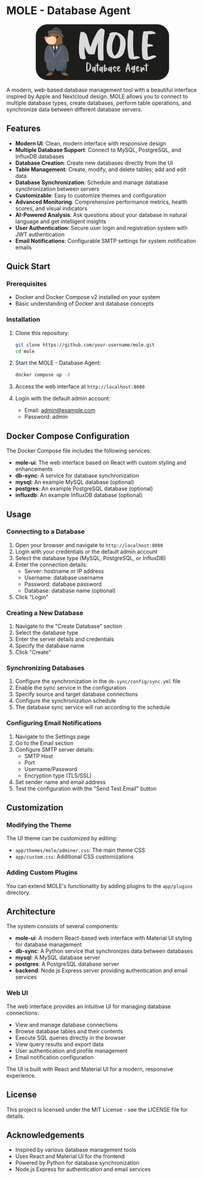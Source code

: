 # MOLE - Database Agent

<p align="center">
  <img src="app/react-ui/public/images/logo.png" alt="MOLE Logo" width="350">
</p>

A modern, web-based database management tool with a beautiful interface inspired by Apple and Nextcloud design. MOLE allows you to connect to multiple database types, create databases, perform table operations, and synchronize data between different database servers.

## Features

- **Modern UI**: Clean, modern interface with responsive design
- **Multiple Database Support**: Connect to MySQL, PostgreSQL, and InfluxDB databases
- **Database Creation**: Create new databases directly from the UI
- **Table Management**: Create, modify, and delete tables; add and edit data
- **Database Synchronization**: Schedule and manage database synchronization between servers
- **Customizable**: Easy to customize themes and configuration
- **Advanced Monitoring**: Comprehensive performance metrics, health scores, and visual indicators
- **AI-Powered Analysis**: Ask questions about your database in natural language and get intelligent insights
- **User Authentication**: Secure user login and registration system with JWT authentication
- **Email Notifications**: Configurable SMTP settings for system notification emails

## Quick Start

### Prerequisites

- Docker and Docker Compose v2 installed on your system
- Basic understanding of Docker and database concepts

### Installation

1. Clone this repository:
   ```bash
   git clone https://github.com/your-username/mole.git
   cd mole
   ```

2. Start the MOLE - Database Agent:
   ```bash
   docker compose up -d
   ```

3. Access the web interface at `http://localhost:8080`

4. Login with the default admin account:
   - Email: admin@example.com
   - Password: admin

## Docker Compose Configuration

The Docker Compose file includes the following services:

- **mole-ui**: The web interface based on React with custom styling and enhancements
- **db-sync**: A service for database synchronization
- **mysql**: An example MySQL database (optional)
- **postgres**: An example PostgreSQL database (optional)
- **influxdb**: An example InfluxDB database (optional)

## Usage

### Connecting to a Database

1. Open your browser and navigate to `http://localhost:8080`
2. Login with your credentials or the default admin account
3. Select the database type (MySQL, PostgreSQL, or InfluxDB)
4. Enter the connection details:
   - Server: hostname or IP address
   - Username: database username
   - Password: database password
   - Database: database name (optional)
5. Click "Login"

### Creating a New Database

1. Navigate to the "Create Database" section
2. Select the database type
3. Enter the server details and credentials
4. Specify the database name
5. Click "Create"

### Synchronizing Databases

1. Configure the synchronization in the `db-sync/config/sync.yml` file
2. Enable the sync service in the configuration
3. Specify source and target database connections
4. Configure the synchronization schedule
5. The database sync service will run according to the schedule

### Configuring Email Notifications

1. Navigate to the Settings page
2. Go to the Email section
3. Configure SMTP server details:
   - SMTP Host
   - Port
   - Username/Password
   - Encryption type (TLS/SSL)
4. Set sender name and email address
5. Test the configuration with the "Send Test Email" button

## Customization

### Modifying the Theme

The UI theme can be customized by editing:
- `app/themes/mole/adminer.css`: The main theme CSS
- `app/custom.css`: Additional CSS customizations

### Adding Custom Plugins

You can extend MOLE's functionality by adding plugins to the `app/plugins` directory.

## Architecture

The system consists of several components:

- **mole-ui**: A modern React-based web interface with Material UI styling for database management
- **db-sync**: A Python service that synchronizes data between databases
- **mysql**: A MySQL database server
- **postgres**: A PostgreSQL database server
- **backend**: Node.js Express server providing authentication and email services

### Web UI

The web interface provides an intuitive UI for managing database connections:

- View and manage database connections
- Browse database tables and their contents
- Execute SQL queries directly in the browser
- View query results and export data
- User authentication and profile management
- Email notification configuration

The UI is built with React and Material UI for a modern, responsive experience.

## License

This project is licensed under the MIT License - see the LICENSE file for details.

## Acknowledgements

- Inspired by various database management tools
- Uses React and Material UI for the frontend
- Powered by Python for database synchronization 
- Node.js Express for authentication and email services 